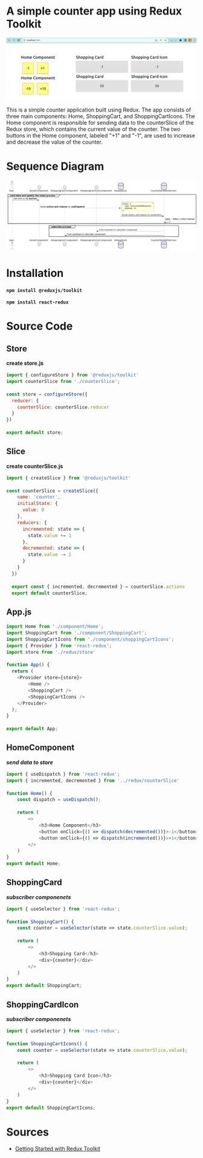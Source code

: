 # A simple counter app using Redux Toolkit

![screenshot](./docs/sample_screenshot.png)

This is a simple counter application built using Redux. The app consists of three main components: Home, ShoppingCart, and ShoppingCartIcons. The Home component is responsible for sending data to the counterSlice of the Redux store, which contains the current value of the counter. The two buttons in the Home component, labeled "+1" and "-1", are used to increase and decrease the value of the counter.

# Sequence Diagram
![sequence diagram](./docs/redux-toolkit-sequence-diagram.png)

# Installation

**`npm install @reduxjs/toolkit`**

**`npm install react-redux`**

# Source Code

## Store
**create store.js**
```js
import { configureStore } from '@reduxjs/toolkit'
import counterSlice from './counterSlice';

const store = configureStore({
  reducer: {
    counterSlice: counterSlice.reducer
  }
})

export default store;
```

## Slice
**create counterSlice.js**
```js
import { createSlice } from '@reduxjs/toolkit'

const counterSlice = createSlice({
    name: 'counter',
    initialState: {
      value: 0
    },
    reducers: {
      incremented: state => {
        state.value += 1
      },
      decremented: state => {
        state.value -= 1
      }
    }
  })
  
  export const { incremented, decremented } = counterSlice.actions
  export default counterSlice;
```
## App.js
```js
import Home from './component/Home';
import ShoppingCart from './component/ShoppingCart';
import ShoppingCartIcons from './component/shoppingCartIcons';
import { Provider } from 'react-redux';
import store from './redux/store'

function App() {
  return (
    <Provider store={store}>
        <Home />
        <ShoppingCart />
        <ShoppingCartIcons />
    </Provider>
  );
}

export default App;
```

## HomeComponent
***send data to store***
```js
import { useDispatch } from 'react-redux';
import { incremented, decremented } from '../redux/counterSlice'

function Home() {
    const dispatch = useDispatch();

    return (
        <>
            <h3>Home Component</h3>
            <button onClick={() => dispatch(decremented())}>-1</button>
            <button onClick={() => dispatch(incremented())}>+1</button>
        </>
    )
}
export default Home;
```

## ShoppingCard
***subscriber componenets***
```js
import { useSelector } from 'react-redux';

function ShoppingCart() {
    const counter = useSelector(state => state.counterSlice.value);

    return (
        <>
            <h3>Shopping Card</h3>
            <div>{counter}</div>
        </>
    )
}
export default ShoppingCart;
```

## ShoppingCardIcon
***subscriber componenets***
```js
import { useSelector } from 'react-redux';

function ShoppingCartIcons() {
    const counter = useSelector(state => state.counterSlice.value);

    return (
        <>
            <h3>Shopping Card Icon</h3>
            <div>{counter}</div>
        </>
    )
}
export default ShoppingCartIcons;
```
# Sources
- [Getting Started with Redux Toolkit](https://redux-toolkit.js.org/introduction/getting-started)